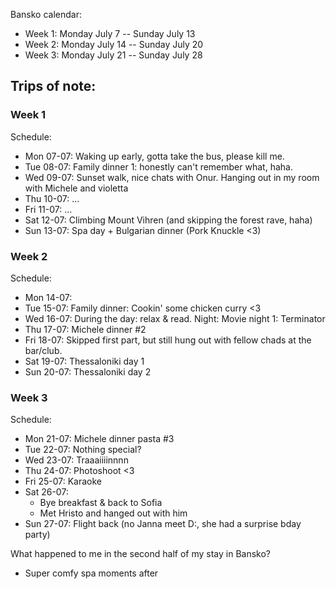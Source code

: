 Bansko calendar:
- Week 1: Monday July 7 -- Sunday July 13
- Week 2: Monday July 14 -- Sunday July 20
- Week 3: Monday July 21 -- Sunday July 28

Trips of note:
- 


### Week 1
Schedule:
- Mon 07-07: Waking up early, gotta take the bus, please kill me. 
- Tue 08-07: Family dinner 1: honestly can't remember what, haha.
- Wed 09-07: Sunset walk, nice chats with Onur. Hanging out in my room with Michele and violetta
- Thu 10-07: ...
- Fri 11-07: ...
- Sat 12-07: Climbing Mount Vihren (and skipping the forest rave, haha)
- Sun 13-07: Spa day + Bulgarian dinner (Pork Knuckle <3)




### Week 2
Schedule:
- Mon 14-07: 
- Tue 15-07: Family dinner: Cookin' some chicken curry <3
- Wed 16-07: During the day: relax & read. Night: Movie night 1: Terminator
- Thu 17-07: Michele dinner #2
- Fri 18-07: Skipped first part, but still hung out with fellow chads at the bar/club.
- Sat 19-07: Thessaloniki day 1
- Sun 20-07: Thessaloniki day 2


### Week 3
Schedule:
- Mon 21-07: Michele dinner pasta #3
- Tue 22-07: Nothing special?
- Wed 23-07: Traaaiiiinnnn
- Thu 24-07: Photoshoot <3
- Fri 25-07: Karaoke
- Sat 26-07:
    - Bye breakfast & back to Sofia
    - Met Hristo and hanged out with him
- Sun 27-07: Flight back (no Janna meet D:, she had a surprise bday party)



What happened to me in the second half of my stay in Bansko?
- Super comfy spa moments after

